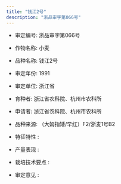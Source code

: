 ```yaml
---
title: "钱江2号"
description: "浙品审字第066号"
---
```

* 审定编号:  浙品审字第066号

*  作物名称:  小麦

*  品种名称:  钱江2号

*  审定年份:  1991

*  审定单位:  浙江省

* 育种者:  浙江省农科院、杭州市农科所

*  申请者:  浙江省农科院、杭州市农科所

*  品种来源:  （大姆指矮/早红）F2/浙麦1号B2

*  特征特性 : 

 
*  产量表现 : 


*  栽培技术要点 : 


*  审定意见 : 

